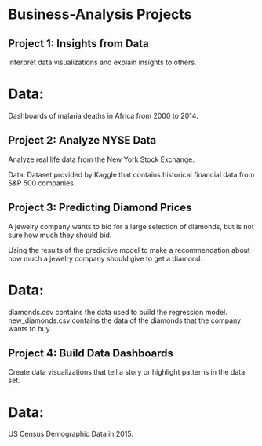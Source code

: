 # Business-Analysis Projects

## Project 1: Insights from Data
Interpret data visualizations and explain insights to others.

# Data:
Dashboards of malaria deaths in Africa from 2000 to 2014.


## Project 2: Analyze NYSE Data
Analyze real life data from the New York Stock Exchange. 

Data:
Dataset provided by Kaggle that contains historical financial data from S&P 500 companies. 


## Project 3: Predicting Diamond Prices
A jewelry company wants to bid for a large selection of diamonds, but is not sure how much they should bid.

Using the results of the predictive model to make a recommendation about how much a jewelry company should give to get a diamond.

# Data:
diamonds.csv contains the data used to build the regression model.
new_diamonds.csv contains the data of the diamonds that the company wants to buy.


## Project 4: Build Data Dashboards
Create data visualizations that tell a story or highlight patterns in the data set. 

# Data:
US Census Demographic Data in 2015. 
